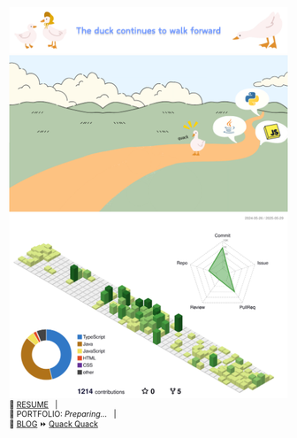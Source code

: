 ![Banner](banner.png "Banner")
![Roadmap](roadmap.png "Roadmap")
![](./profile-3d-contrib/profile-green-animate.svg)
🔗 [RESUME](https://drive.google.com/file/d/1JLWZKy2hs1ldckMiTm03B5ANwZIxyYCP/view?usp=drive_link) &nbsp;&nbsp;|  
🔧 PORTFOLIO: *Preparing...* &nbsp;&nbsp;|  
📝 [BLOG](https://blog.naver.com/eggzuxi99) ⏩ [Quack Quack](https://eggzuxi.github.io/)

<!--
**eggzuxi/eggzuxi** is a ✨ _special_ ✨ repository because its `README.md` (this file) appears on your GitHub profile.

Here are some ideas to get you started:

- 🔭 I’m currently working on ...
- 🌱 I’m currently learning ...
- 👯 I’m looking to collaborate on ...
- 🤔 I’m looking for help with ...
- 💬 Ask me about ...
- 📫 How to reach me: ...
- 😄 Pronouns: ...
- ⚡ Fun fact: ...
-->

